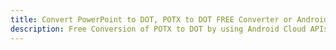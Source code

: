 ---title: Convert PowerPoint to DOT, POTX to DOT FREE Converter or Android SDKdescription: Free Conversion of POTX to DOT by using Android Cloud APIs & SDKs. Also Create, Edit & Render Microsoft Word & OpenOffice documents in the Cloud.---